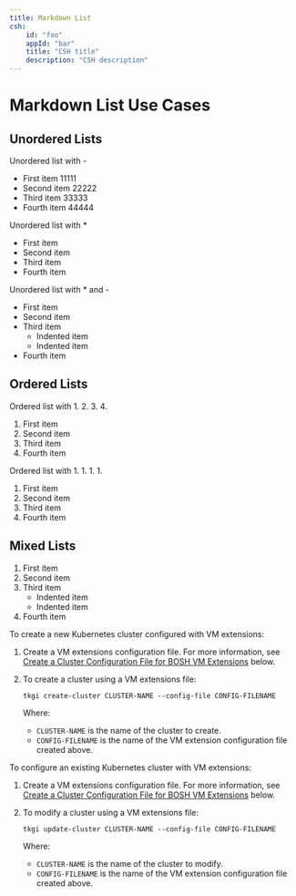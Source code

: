 ```yaml
---
title: Markdown List
csh:
    id: "foo"
    appId: "bar"
    title: "CSH title"
    description: "CSH description"
---
```


# Markdown List Use Cases

## Unordered Lists

Unordered list with -

- First item 11111
- Second item 22222
- Third item 33333
- Fourth item 44444

Unordered list with *

* First item
* Second item
* Third item
* Fourth item

Unordered list with * and -

* First item
* Second item
* Third item
    - Indented item
    - Indented item
* Fourth item

## Ordered Lists

Ordered list with 1. 2. 3. 4.

1. First item
2. Second item
3. Third item
4. Fourth item

Ordered list with 1. 1. 1. 1.

1. First item
1. Second item
1. Third item
1. Fourth item

## Mixed Lists

1. First item
1. Second item
1. Third item
    - Indented item
    - Indented item
1. Fourth item


To create a new Kubernetes cluster configured with VM&nbsp;extensions:

1. Create a VM&nbsp;extensions configuration file. For more information, see [Create a Cluster Configuration File for BOSH VM Extensions](#create-configuration) below.  
1. To create a cluster using a VM&nbsp;extensions file:  

    ```
    tkgi create-cluster CLUSTER-NAME --config-file CONFIG-FILENAME
    ```
    Where:

    * `CLUSTER-NAME` is the name of the cluster to create. 
    * `CONFIG-FILENAME` is the name of the VM extension configuration file created above. 

To configure an existing Kubernetes cluster with VM&nbsp;extensions:

1. Create a VM&nbsp;extensions configuration file. For more information, see [Create a Cluster Configuration File for BOSH VM Extensions](#create-configuration) below.  
1. To modify a cluster using a VM&nbsp;extensions file:  

    ```
    tkgi update-cluster CLUSTER-NAME --config-file CONFIG-FILENAME
    ```
    Where:

    
    * `CLUSTER-NAME` is the name of the cluster to modify. 
    * `CONFIG-FILENAME` is the name of the VM extension configuration file created above. 

   